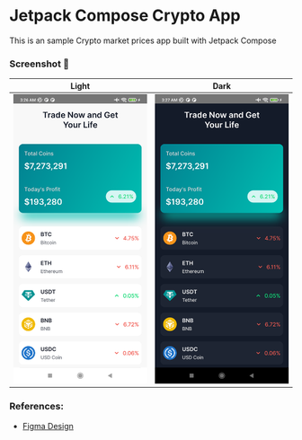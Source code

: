 # Jetpack Compose Crypto App

This is an sample Crypto market prices app built with Jetpack Compose

### Screenshot 📸

| Light | Dark |
|------|--------|
| <img src="./screenshot/light.png" width=250 /> | <img src="./screenshot/dark.png" width=250 /> |


### References:
- [Figma Design](https://www.figma.com/community/file/1108313912145052181)


